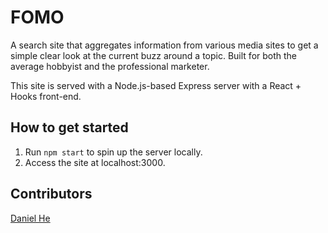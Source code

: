 # FOMO #

A search site that aggregates information from various media sites to get a simple clear look at the current buzz around a topic. Built for both the average hobbyist and the professional marketer.

This site is served with a Node.js-based Express server with a React + Hooks front-end.
## How to get started ##

1. Run `npm start` to spin up the server locally.
2. Access the site at localhost:3000.

## Contributors
[Daniel He](https://github.com/daniel-he-dev)
